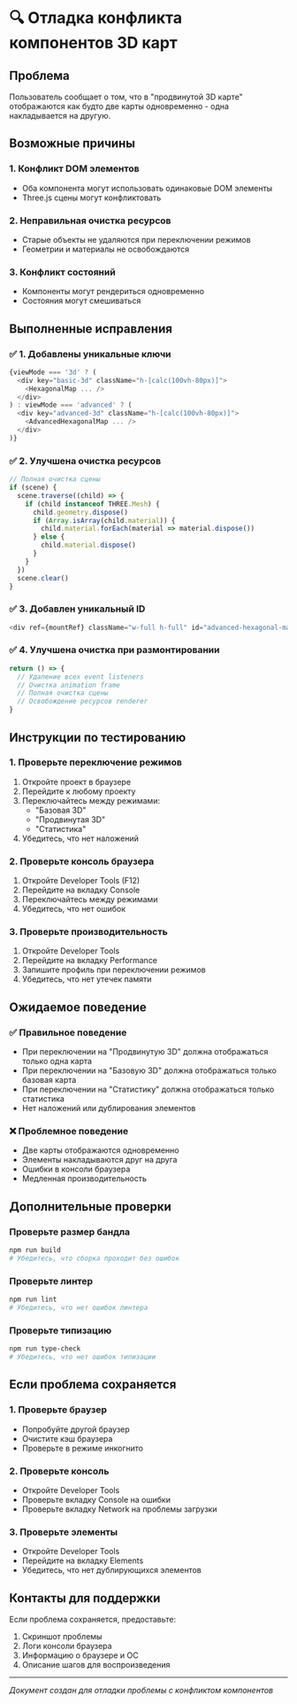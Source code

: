 # 🔍 Отладка конфликта компонентов 3D карт

## Проблема
Пользователь сообщает о том, что в "продвинутой 3D карте" отображаются как будто две карты одновременно - одна накладывается на другую.

## Возможные причины

### 1. Конфликт DOM элементов
- Оба компонента могут использовать одинаковые DOM элементы
- Three.js сцены могут конфликтовать

### 2. Неправильная очистка ресурсов
- Старые объекты не удаляются при переключении режимов
- Геометрии и материалы не освобождаются

### 3. Конфликт состояний
- Компоненты могут рендериться одновременно
- Состояния могут смешиваться

## Выполненные исправления

### ✅ 1. Добавлены уникальные ключи
```typescript
{viewMode === '3d' ? (
  <div key="basic-3d" className="h-[calc(100vh-80px)]">
    <HexagonalMap ... />
  </div>
) : viewMode === 'advanced' ? (
  <div key="advanced-3d" className="h-[calc(100vh-80px)]">
    <AdvancedHexagonalMap ... />
  </div>
)}
```

### ✅ 2. Улучшена очистка ресурсов
```typescript
// Полная очистка сцены
if (scene) {
  scene.traverse((child) => {
    if (child instanceof THREE.Mesh) {
      child.geometry.dispose()
      if (Array.isArray(child.material)) {
        child.material.forEach(material => material.dispose())
      } else {
        child.material.dispose()
      }
    }
  })
  scene.clear()
}
```

### ✅ 3. Добавлен уникальный ID
```typescript
<div ref={mountRef} className="w-full h-full" id="advanced-hexagonal-map" />
```

### ✅ 4. Улучшена очистка при размонтировании
```typescript
return () => {
  // Удаление всех event listeners
  // Очистка animation frame
  // Полная очистка сцены
  // Освобождение ресурсов renderer
}
```

## Инструкции по тестированию

### 1. Проверьте переключение режимов
1. Откройте проект в браузере
2. Перейдите к любому проекту
3. Переключайтесь между режимами:
   - "Базовая 3D"
   - "Продвинутая 3D" 
   - "Статистика"
4. Убедитесь, что нет наложений

### 2. Проверьте консоль браузера
1. Откройте Developer Tools (F12)
2. Перейдите на вкладку Console
3. Переключайтесь между режимами
4. Убедитесь, что нет ошибок

### 3. Проверьте производительность
1. Откройте Developer Tools
2. Перейдите на вкладку Performance
3. Запишите профиль при переключении режимов
4. Убедитесь, что нет утечек памяти

## Ожидаемое поведение

### ✅ Правильное поведение
- При переключении на "Продвинутую 3D" должна отображаться только одна карта
- При переключении на "Базовую 3D" должна отображаться только базовая карта
- При переключении на "Статистику" должна отображаться только статистика
- Нет наложений или дублирования элементов

### ❌ Проблемное поведение
- Две карты отображаются одновременно
- Элементы накладываются друг на друга
- Ошибки в консоли браузера
- Медленная производительность

## Дополнительные проверки

### Проверьте размер бандла
```bash
npm run build
# Убедитесь, что сборка проходит без ошибок
```

### Проверьте линтер
```bash
npm run lint
# Убедитесь, что нет ошибок линтера
```

### Проверьте типизацию
```bash
npm run type-check
# Убедитесь, что нет ошибок типизации
```

## Если проблема сохраняется

### 1. Проверьте браузер
- Попробуйте другой браузер
- Очистите кэш браузера
- Проверьте в режиме инкогнито

### 2. Проверьте консоль
- Откройте Developer Tools
- Проверьте вкладку Console на ошибки
- Проверьте вкладку Network на проблемы загрузки

### 3. Проверьте элементы
- Откройте Developer Tools
- Перейдите на вкладку Elements
- Убедитесь, что нет дублирующихся элементов

## Контакты для поддержки

Если проблема сохраняется, предоставьте:
1. Скриншот проблемы
2. Логи консоли браузера
3. Информацию о браузере и ОС
4. Описание шагов для воспроизведения

---

*Документ создан для отладки проблемы с конфликтом компонентов* 